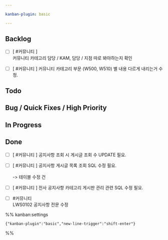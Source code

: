```yaml
---

kanban-plugin: basic

---
```


## Backlog

- [ ] [ #커뮤니티 ] <br>커뮤니티 카테고리 담당 / KAM, 담당 / 지점 따로 봐야하는지 확인
- [ ] [ #커뮤니티 ] 커뮤니티 카테고리 부문 (W500, W510) 별 내용 다르게 내리는거 수정.


## Todo



## Bug / Quick Fixes / High Priority



## In Progress



## Done

- [ ] [ #커뮤니티 ] 공지사항 조회 시 게시글 조회 수 UPDATE 필요.
- [ ] [ #커뮤니티 ] 공지사항 게시글 목록 조회 SQL 수정 필요.<br><br>-> 테이블 수정 건
- [ ] [ #커뮤니티 ] 전사 공지사항 카테고리 게시판 관리 관련 SQL 수정 필요.
- [ ] #커뮤니티 <br>LWS0102 공지사항 전문 수정




%% kanban:settings
```
{"kanban-plugin":"basic","new-line-trigger":"shift-enter"}
```
%%